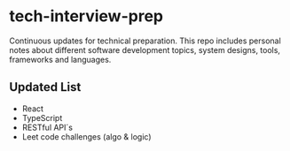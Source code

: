 # tech-interview-prep

Continuous updates for technical preparation. This repo includes personal notes about different software development
topics, system designs, tools, frameworks and languages.

## Updated List

- React
- TypeScript
- RESTful API´s
- Leet code challenges (algo & logic)
